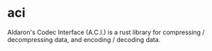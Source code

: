 # aci
Aldaron's Codec Interface (A.C.I.) is a rust library for compressing / decompressing data, and encoding / decoding data.
